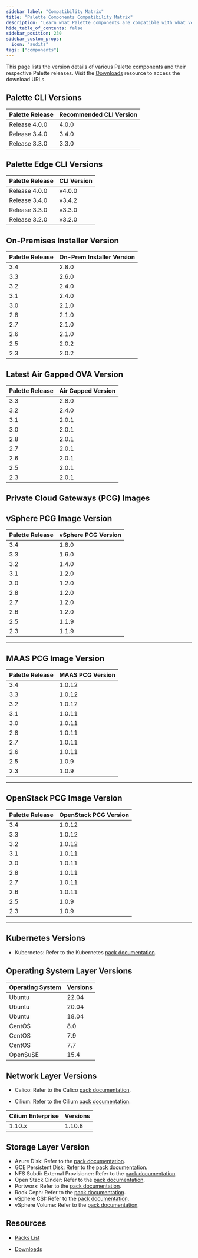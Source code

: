 ```yaml
---
sidebar_label: "Compatibility Matrix"
title: "Palette Components Compatibility Matrix"
description: "Learn what Palette components are compatible with what versions."
hide_table_of_contents: false
sidebar_position: 230
sidebar_custom_props:
  icon: "audits"
tags: ["components"]
---
```


This page lists the version details of various Palette components and their respective Palette releases. Visit the
[Downloads](spectro-downloads.md) resource to access the download URLs.

## Palette CLI Versions

| Palette Release | Recommended CLI Version |
| --------------- | ----------------------- |
| Release 4.0.0   | 4.0.0                   |
| Release 3.4.0   | 3.4.0                   |
| Release 3.3.0   | 3.3.0                   |

## Palette Edge CLI Versions

| Palette Release | CLI Version |
| --------------- | ----------- |
| Release 4.0.0   | v4.0.0      |
| Release 3.4.0   | v3.4.2      |
| Release 3.3.0   | v3.3.0      |
| Release 3.2.0   | v3.2.0      |

## On-Premises Installer Version

| Palette Release | On-Prem Installer Version |
| --------------- | ------------------------- |
| 3.4             | 2.8.0                     |
| 3.3             | 2.6.0                     |
| 3.2             | 2.4.0                     |
| 3.1             | 2.4.0                     |
| 3.0             | 2.1.0                     |
| 2.8             | 2.1.0                     |
| 2.7             | 2.1.0                     |
| 2.6             | 2.1.0                     |
| 2.5             | 2.0.2                     |
| 2.3             | 2.0.2                     |

## Latest Air Gapped OVA Version

| Palette Release | Air Gapped Version |
| --------------- | ------------------ |
| 3.3             | 2.8.0              |
| 3.2             | 2.4.0              |
| 3.1             | 2.0.1              |
| 3.0             | 2.0.1              |
| 2.8             | 2.0.1              |
| 2.7             | 2.0.1              |
| 2.6             | 2.0.1              |
| 2.5             | 2.0.1              |
| 2.3             | 2.0.1              |

## Private Cloud Gateways (PCG) Images

## vSphere PCG Image Version

| Palette Release | vSphere PCG Version |
| --------------- | ------------------- |
| 3.4             | 1.8.0               |
| 3.3             | 1.6.0               |
| 3.2             | 1.4.0               |
| 3.1             | 1.2.0               |
| 3.0             | 1.2.0               |
| 2.8             | 1.2.0               |
| 2.7             | 1.2.0               |
| 2.6             | 1.2.0               |
| 2.5             | 1.1.9               |
| 2.3             | 1.1.9               |

---

## MAAS PCG Image Version

| Palette Release | MAAS PCG Version |
| --------------- | ---------------- |
| 3.4             | 1.0.12           |
| 3.3             | 1.0.12           |
| 3.2             | 1.0.12           |
| 3.1             | 1.0.11           |
| 3.0             | 1.0.11           |
| 2.8             | 1.0.11           |
| 2.7             | 1.0.11           |
| 2.6             | 1.0.11           |
| 2.5             | 1.0.9            |
| 2.3             | 1.0.9            |

---

## OpenStack PCG Image Version

| Palette Release | OpenStack PCG Version |
| --------------- | --------------------- |
| 3.4             | 1.0.12                |
| 3.3             | 1.0.12                |
| 3.2             | 1.0.12                |
| 3.1             | 1.0.11                |
| 3.0             | 1.0.11                |
| 2.8             | 1.0.11                |
| 2.7             | 1.0.11                |
| 2.6             | 1.0.11                |
| 2.5             | 1.0.9                 |
| 2.3             | 1.0.9                 |

---

## Kubernetes Versions

- Kubernetes: Refer to the Kubernetes [pack documentation](integrations/kubernetes.md).

## Operating System Layer Versions

| Operating System | Versions |
| ---------------- | -------- |
| Ubuntu           | 22.04    |
| Ubuntu           | 20.04    |
| Ubuntu           | 18.04    |
| CentOS           | 8.0      |
| CentOS           | 7.9      |
| CentOS           | 7.7      |
| OpenSuSE         | 15.4     |

## Network Layer Versions

- Calico: Refer to the Calico [pack documentation](integrations/calico.md).

- Cilium: Refer to the Cilium [pack documentation](integrations/cilium.md).

| Cilium Enterprise | Versions |
| ----------------- | -------- |
| 1.10.x            | 1.10.8   |

## Storage Layer Version

- Azure Disk: Refer to the [pack documentation](integrations/azure-disk.md).
- GCE Persistent Disk: Refer to the [pack documentation](integrations/gce.md).
- NFS Subdir External Provisioner: Refer to the [pack documentation](integrations/nfs-subdir-external.md).
- Open Stack Cinder: Refer to the [pack documentation](integrations/openstack-cinder.md).
- Portworx: Refer to the [pack documentation](integrations/portworx.md).
- Rook Ceph: Refer to the [pack documentation](integrations/rook-ceph.md).
- vSphere CSI: Refer to the [pack documentation](integrations/vsphere-csi.md).
- vSphere Volume: Refer to the [pack documentation](integrations/vsphere-volume.md).

## Resources

- [Packs List](integrations/integrations.mdx)

- [Downloads](spectro-downloads.md)
